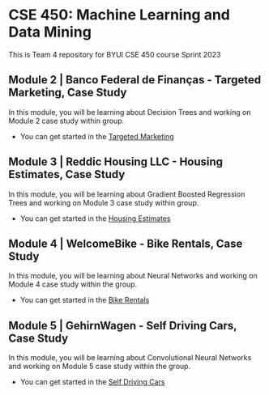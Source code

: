 # CSE 450: Machine Learning and Data Mining

This is Team 4 repository for BYUI CSE 450 course Sprint 2023

## Module 2 | Banco Federal de Finanças - Targeted Marketing, Case Study

In this module, you will be learning about Decision Trees and working on Module 2 case study within group.

- You can get started in the [Targeted Marketing](./module-2/starter_bank.ipynb)

## Module 3 | Reddic Housing LLC - Housing Estimates, Case Study

In this module, you will be learning about Gradient Boosted Regression Trees and working on Module 3 case study within group.

- You can get started in the [Housing Estimates](./module-3/README.md)

## Module 4 | WelcomeBike - Bike Rentals, Case Study

In this module, you will be learning about Neural Networks and working on Module 4 case study within the group.

- You can get started in the [Bike Rentals](./module-4/README.md)

## Module 5 | GehirnWagen - Self Driving Cars, Case Study

In this module, you will be learning about Convolutional Neural Networks and working on Module 5 case study within the group.

- You can get started in the [Self Driving Cars](./module-5/README.md)
